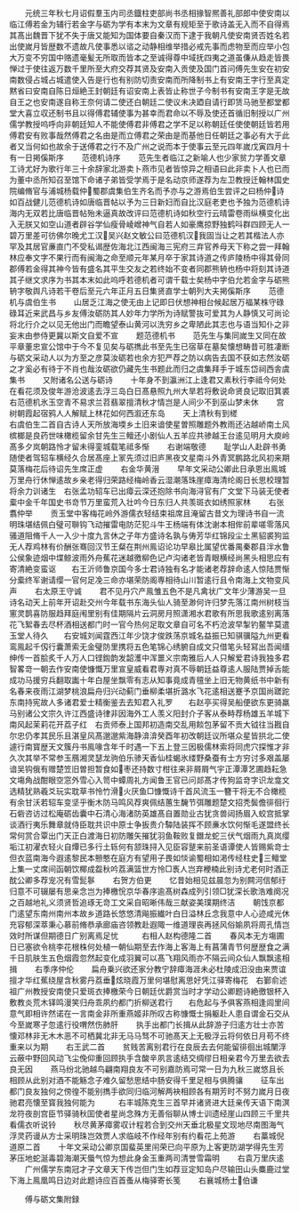 <!-- { "loadSidebar": true } -->
　　元统三年秋七月诏假羣玉内司丞鐡柱吏部尚书丞相掾智熈善礼部郎中使安南以临江傅若金为辅行若金字与砺为学有本末为文章有规矩至于歌诗盖无入而不自得焉其髙出魏晋下犹不失于唐又能知为国体要自秦汉而下逮于我朝凡使安南贤否姓名若出使嵗月皆歴数不遗故凡使事悉以谘之动静相维举措必戒先事而虑物至而应举小包大万变不穷国中赂遗毫髪无所取而皆本之至诚得尊中域抚四夷之道虽傔从趋走皆畏惮过于使往返万数千里所至大府交荐其贤及安南入贡使及国门首问傅先生安在初安南数侵占城占城遣使入告是行也有别防切责安南而所降制书上有安南王字行至真定黙省曰安南自陈日烜絶王封朝廷有诏安南上表皆止称世子今制书有安南王字是无故自王之也安南遂自称王奈何请二使还白朝廷二使议未决廼自请行即赁马驰至都堂都堂大喜立収还制书且以得傅君辅使事为甚幸而君命以不辱及使还首循旧制授以广州儒学教授呜呼向非朝廷知人不能使傅君非傅君之学不足以称朝廷任使使朝廷皆若用傅君安有败事哉然傅君之名由是而立傅君之荣由是而基他日任朝廷之事必有大于此者又当何如也故余于送傅君之行不及广州之说而本于使事云至元四年嵗戊寅四月十有一日掲傒斯序
　　范德机诗序
　　范先生者临江之新喻人也少家贫力学善文章工诗尤好为歌行年三十余辞家北游卖卜燕市见者皆惊异之相语曰此非卖卜人也已而为董中丞所知召至馆下命诸子弟皆受学焉于是名动京师遂荐为左卫教授迁翰林国史院编脩官与浦城杨载仲蜀郡虞集伯生齐名而予亦与之游焉伯生尝评之曰杨仲诗如百战健儿范德机诗如唐临晋帖以予为三日新妇而自比汉庭老吏也予独为范德机诗海内无双若比唐临晋帖殆未逼真故改评曰范德机诗如秋空行云晴雷卷雨纵横变化出入无朕又如空山道者辟谷学仙瘦骨崚嶒神气自若人如豪鹰掠野独鹤呌群四顾无人一碧万里差可彷佛尔晚尤工汉吴兴赵文敏公曰范德机汉我固当让之若其楷法人亦罕及其居官亷直门不受私谒歴佐海北江西闽海三宪府三弃官养母天下称之尝一拜翰林应奉文字不果行而有闽海之命至顺元年某月卒于家其诗道之传庐陵杨中得其骨同郡傅若金得其神今皆有盛名其平生交友之若终始不变者同郡熊辀也杨中将刻其诗道其子继文求序为书其本末如此呜呼若德机者可谓千载士矣杨中字伯允若金字与砺熊辀字敬舆凡诗若干卷后至元六年正月五日集贤直学士朝列大夫掲傒斯序
　　范德机与虞伯生书
　　山居乏江海之使无由上记即日伏想神相台候起居万福某株守碌碌耳近来武昌与乡友傅汝砺防其人妙年力学所为诗赋警抜可爱其为人静慎又可尚论将北行介之以见无他出门而瞻望泰山黄河以洗穷乡之卑陋此其志也与语当知仆之非妄末由参侍更冀以斯文自爱不宣
　　题范德机书
　　范先生与集同嵗生又同在故平章董忠宣公馆中于今不复见矣与砺擕此书至先生已宿草在墓矣懐想畴昔可胜凄断与砺文采动人以为方至之彦莫汝砺若也余方犯严荐之防以病告去国不获如志然汝砺之才奚必有待于不肖也哉汝砺欲仍藏先生书题此而归之虞集拜手于城东岱祠西舎虞集书
　　又附诸名公送与砺诗
　　十年身不到瀛洲江上逢君又素秋行李祗今何处在看花须及俊年游沧波逺去浮三岛白日髙悬照九州大旱若将敷说命贤良记取旧箕裘　右范德机氷玉空青不易求兰苕翡翠擅清秋才情岂是人间少不到巫山梦未休
　　宫树朝霞起宿鸦人人解赋上林花如何西溆还东岛
　　天上清秋有到槎　　　　　　　　右虞伯生二首自古诗人天所放海堧乡土旧来谙使星曽照雕题外教雨还沾越峤南土风槟榔是良药世味橄榄留余甘先生三鳣还小剧仙人五羊应共骖越王台逺见明月大庾岭髙多夕岚朝路怜才留未得銮城载笔祗多惭
　　右谢端敬德
　　耻学山人赴辟书勇随使者驾轺车横经久合居髙座上冡先须过旧庐黑夜文星南斗外青冥鹏路北风初来期莫落梅花后待诏先生席正虚
　　右金华黄溍
　　早年文采动公卿此日承恩出鳯城万里舟行休惮逺故乡亲老得归荣路经梅岭香云湿潮落珠崖瘴海清纶阁日长思校理暂将余力训诸生　右张孟功轺车已出瘴云深还抱除书向海浔官有广文堂下马装无使者槖中金千年国史书竒节万里蛮荒入壮吟今日东归人共羡斑衣如绣照家林
　　右张翥仲举
　　贡玉堂中客梅花岭外游儒衣轻结束祖席且淹留古昔文为理诗书自一流明珠堪结佩白璧可聨钩飞动摧雷电防茫犯斗牛王杨端有体沈谢本相侔前辈嗟零落风骚道阻脩千人一入少十度九言休之子年方盛诗名孰与俦芳华红锦段尘土黑貂裘狗监无人荐鸡林有价酬张骞回汉节王粲在荆州鳯诏论功早皋比属望优番禺秦郡县泮水鲁公侯象迹烟中堞鲸波雨外舟蕉花迷越徼柳色记卢沟诸老皆青眼横经尚黑头相思应有寄清絶变蛮讴　　右王沂师鲁京国今多士君诗独有名才能诸老荐辞命逺人惊陆贾惭分槖终军谢请缨一官何足凂三命亦堪荣防阁専相待山川暂逺行且令南海上文物变风声
　　右太原王守诚
　　君不见丹穴产鳯雏五色不是凡禽状广文年少薄游吴一旦诗名动天上前年开诏赴交州今年载书东海头仙人骑至渺何许归梦先落江南州树枝当窻灵鹊喜防服趋拜庭闱里别有佳期隔片云洞房月照潇湘水君歌有所思我歌逺别离落花飞絮春去尽杯酒相送都门时一官今热何足取文章自可名不朽沧波早掣钓鳌竿莫遣玉堂人待久　　右安城刘闻霆西江年少饶才俊跌荡京城名益振已知骐骥隘九州更看鸾鳯起千仭行囊萧索无金璧防里携将五色笔锦心绣腑自成文只借笔头轻冩出吾闻缙绅传一首脍炙千人万人口铿鍧韵发韶濩中浑噩义宗南雅后人人只解爱君诗我独多君智畧竒一朝去作安南使慷慨万里宣皇威看君専对真不辱朝廷益尊逺人服陆贾掉舌能成功马援穷兵翻取讟十年白屋坐飘零有志从知事竟成青氊坐上旧无物黄纸书中新有名春来夜雨江湖梦桃浪扁舟归兴动蓟门垂柳柔堪折潞水飞花逺相送蹇予京国尚蹉跎东南持宪故人多诸君爱士精衡鉴去去知君入礼罗　　右赵亭买得吴船便欲东更骑羸马别诸公文宗久许江西盛诗律非因海外工人羡义阳封介子客从泰畤荐杨雄五羊城下南风起茉莉花开荔子红　右贡师泰上国邦初造南交乱用餤包茅留不贡大钺往当戡自尔忠仍孝其民乐且湛皇风髙邈邈紫海静渰渰癸酉年初改朝廷议所堪众星皆拱北二使遽行南寳歴天文簇丹书鳯喙含年千时遇一下五上登三因极儒林索将同虎穴探惟才非久次其举不常参玉鴈湘灵瑟龙驹伯乐骖天香仙桂蝎氷缕野桑蚕有士方穷讨多艰盖屡谙吴钩俄有赠楚笠旧曽担暂食如枣还持数寸柑往来非屑屑气宇正潭潭艺圃趋耘急文塲角战酣眼空窓外雪心入笥中蟫周礼方闻鲁王官已问郯髙才传狗监竒字识龙龛文选精犹熟羲爻玩实耽草书怜竹滑火厌鱼□慷慨诗千首风流玉一簪干将无不合橄榄有余甘沃若轺车变坚乎衡木防马鸣风荐爽佩结蕙生馣节弭雕题楚文招秃鬓儋徘徊行石砦咨访过松庵砺齿囊中石清心海渚防英雄髙自置勋业古犹贪兽闼扬眉入蛟宫抵掌谈酒行夷乐舞章就侍臣耽共识中原士争扳贵介驔陆装挥不顾亷水饮何惭毛遂盟终长常何赏合覃出门天正白渡海日初防雕矢摧犹羽鱼鞍败复鐕龙蛇三伏气烟雨九真岚缨垢江初濯衣轻火自燂已多行土轹何有颔珠挦入见臣容蹵来前圣语谭使人皆赐紫竒士但衣蓝南海今遐逺黎民本戅憨在庭方有望用子畏如惔谕蜀相如渇传经柱史三鳣堂上集一丈席间函朝饮椰成盌秋吟荔满篮世方怜□褭人岂弃楩楠此别诗尤老何时酒正酖公卿多荐宠况有雪髭鬖
　　右贺方伯更
　　忆昔始相见兹晨忽为别闗河信郁纡归意不可辍屡有思亲念岂为捧檄恱京华春序逾髙树森成列引领□犹深长歌浩难阕况之百越地礼义须贤哲追琢无竒工文采自昭晰伟哉三献姿美璞期终洁
　　朝饯京都门逺望东南州南州本故乡道路长悠悠清飚振纎叶白日溢林丘念我意中人心迹咸光休充容郁深萃秉心慕前脩恭承廊庙咨领教赴遐陬一维道理丧再拯风俗媮夙将周孔情岂效时所谋但期德日广别离焉足忧　　　右相人赵构德隆二首
　　春风本无方塲圃日已塞欲令桃李花根株何处植一朝仙期至去作海上客海上有菖蒲青节何歴歴食之满千日肌肤生五色烟霞忽然起变化成羽翼可以髙飞翔风雨亦不隔云间众仙人飘飘逺相揖
　　右季序仲伦
　　扁舟乗兴欲还家分教宁辞瘴海涯未必杜陵成汨没由来贾谊擅才华红蕉绕屋含秋雾丹荔垂炫晓霞万里何堪慰离思好凭江驿寄梅花　右鄞俞述祖广州教授安南使只爱斑衣捧檄荣今日朝廷优爵赏当时才学动公卿题诗絶徼银杯入敷教炎荒木铎鸣漫笑归舟乖夙约都门折柳送君行　　右危起与予俱客燕相逢闾里间意气即相许然诺在一言南金非所重燕姬非所叹古称慷慨士捐躯赴人患自谓金石交从今至嵗寒子忽逺行役喟然伤肺肝
　　执手出都门长揖从此辞游子归逺方壮士亦苦懐邓林非无木木恶不可栖冀北非无马马驽不可驰髙天上无极浮云将何依日月苟不终重来以为期
　　右王武二首
　　贫贱苦离别君行在良辰去去何能留徘徊出城闉浮云蔽中野回风动飞尘俛仰重回顾执手含酸辛夙言逺结交绸缪日相亲君今万里去欲去良无因
　　燕马纷北驰越鸟翩南翔良友不可别嘉防焉可常一日为九秋三嵗悠且长相顾从此别对酒不能觞念子难久留愁思结中肠安得千里足相与俱腾骧
　　征车出都门良友独何之傍徨不能别擕手欲同归临河解两袂相顾各有期芳时不努力嵗月日夜驰君亮懐至寳我独何能为　　　右丰城陈克生三首早并诸贤进大廷亲传天语下南溟龙符夜剖宫臣节驿骑秋囬使者星尚念殊方无善俗聊从博士训遗经崖山四顾三千里共看儒衣听说铃
　　秋尽黄茅瘴雾収计程若合到交州天垂北极星文现地尽南图海气浮灵药谩从方士采明珠岂效贾人求临岐不作经年别有约看花上苑游
　　右藁城倪道原二首
　　十年文采动公卿京国蜚英里闬荣已向平原为上客更防湖学得先生芳茅压地蛇涎毒碧海潮天蜃气惊为想此身金玉重两司清誉雪霜明
　　右袁万里庆逺
　　广州儒学东南冠才子文章天下传岂但门生如荐豆定知岛户尽输田山头麋鹿过堂下海上鳯凰鸣日边对此题诗应百首蚤从梅驿寄长笺
　　右襄城杨士伯谦



　　傅与砺文集附録
